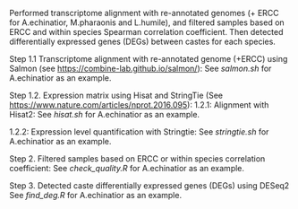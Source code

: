 Performed transcriptome alignment with re-annotated genomes (+ ERCC for A.echinatior, M.pharaonis and L.humile), and filtered samples based on ERCC and within species Spearman correlation coefficient. Then detected differentially expressed genes (DEGs) between castes for each species.

Step 1.1 Transcriptome alignment with re-annotated genome (+ERCC) using Salmon (see https://combine-lab.github.io/salmon/):
See *salmon.sh* for A.echinatior as an example.

Step 1.2. Expression matrix using Hisat and StringTie (See https://www.nature.com/articles/nprot.2016.095):
1.2.1: Alignment with Hisat2:
See *hisat.sh* for A.echinatior as an example.

1.2.2: Expression level quantification with Stringtie:
See *stringtie.sh* for A.echinatior as an example.

Step 2. Filtered samples based on ERCC or within species correlation coefficient:
See *check_quality.R* for A.echinatior as an example.

Step 3. Detected caste differentially expressed genes (DEGs) using DESeq2
See *find_deg.R* for A.echinatior as an example.
